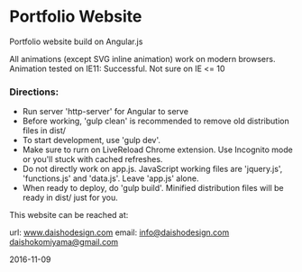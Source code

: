 # Portfolio Website

Portfolio website build on Angular.js

All animations (except SVG inline animation) work on modern browsers.
Animation tested on IE11: Successful. Not sure on IE <= 10


### Directions:
* Run server 'http-server' for Angular to serve
* Before working, 'gulp clean' is recommended to remove old distribution files in dist/
* To start development, use 'gulp dev'.
* Make sure to rurn on LiveReload Chrome extension. Use Incognito mode or you'll stuck with cached refreshes.
* Do not directly work on app.js. JavaScript working files are 'jquery.js', 'functions.js' and 'data.js'. Leave 'app.js' alone.
* When ready to deploy, do 'gulp build'. Minified distribution files will be ready in dist/ just for you.


This website can be reached at:

url: www.daishodesign.com
email:  info@daishodesign.com
        daishokomiyama@gmail.com

2016-11-09


